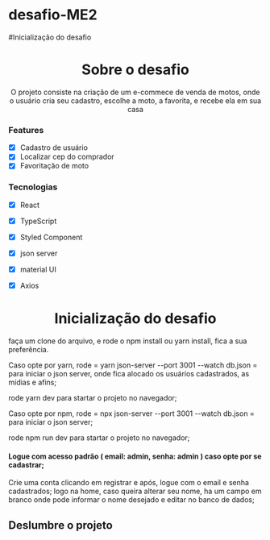 # desafio-ME2

#Inicialização do desafio
<h1 align="center">Sobre o desafio</h1>


<p align="center">O projeto consiste na criação de um e-commece de venda de motos, onde o usuário cria seu cadastro, escolhe a moto, a favorita, e recebe ela em sua casa</p>

### Features

- [x] Cadastro de usuário
- [x] Localizar cep do comprador
- [x] Favoritação de moto

### Tecnologias
- [x] React 
- [x] TypeScript
- [x] Styled Component
- [x] json server
- [x] material UI
- [x] Axios


<h1 align="center">Inicialização do desafio</h1>


<p>faça um clone do arquivo, e rode o npm install ou yarn install, fica a sua preferência. </p>
<p> Caso opte por yarn, rode = yarn json-server --port 3001 --watch db.json = para iniciar o json server, onde fica alocado os usuários cadastrados, as mídias e afins;
</p>

<p>rode yarn dev para startar o projeto no navegador;</p>
<p>  Caso opte por npm, rode = npx json-server --port 3001 --watch db.json = para iniciar o json server; </p>
<p> rode npm run dev para startar o projeto no navegador; </p>

<h4> Logue com acesso padrão ( email: admin, senha: admin ) caso opte por se cadastrar;</h4>
<p>Crie uma conta clicando em registrar e após, logue com o email e senha cadastrados; logo na home, caso queira alterar seu nome, ha um campo em branco onde pode 
informar o nome desejado e editar no banco de dados; </p>

<h2> Deslumbre o projeto </h2>


